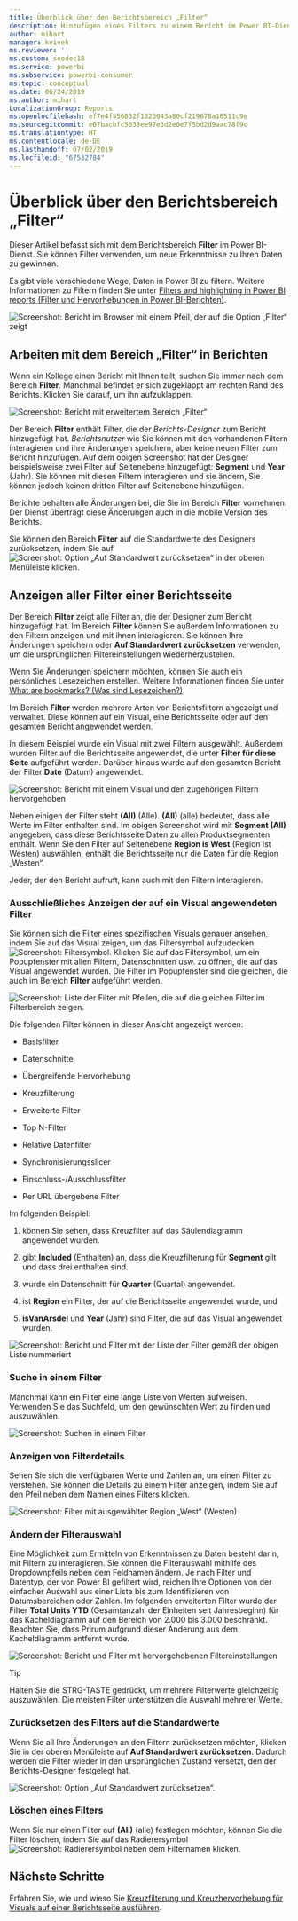 ```yaml
---
title: Überblick über den Berichtsbereich „Filter“
description: Hinzufügen eines Filters zu einem Bericht im Power BI-Dienst für Nutzer
author: mihart
manager: kvivek
ms.reviewer: ''
ms.custom: seodec18
ms.service: powerbi
ms.subservice: powerbi-consumer
ms.topic: conceptual
ms.date: 06/24/2019
ms.author: mihart
LocalizationGroup: Reports
ms.openlocfilehash: ef7e4f556832f1323043a80cf219678a16511c9e
ms.sourcegitcommit: e67bacbfc5638ee97e3d2e0e7f5bd2d9aac78f9c
ms.translationtype: HT
ms.contentlocale: de-DE
ms.lasthandoff: 07/02/2019
ms.locfileid: "67532784"
---
```

# <a name="take-a-tour-of-the-report-filters-pane"></a>Überblick über den Berichtsbereich „Filter“

Dieser Artikel befasst sich mit dem Berichtsbereich **Filter** im Power BI-Dienst. Sie können Filter verwenden, um neue Erkenntnisse zu Ihren Daten zu gewinnen.

Es gibt viele verschiedene Wege, Daten in Power BI zu filtern. Weitere Informationen zu Filtern finden Sie unter [Filters and highlighting in Power BI reports (Filter und Hervorhebungen in Power BI-Berichten)](../power-bi-reports-filters-and-highlighting.md).

![Screenshot: Bericht im Browser mit einem Pfeil, der auf die Option „Filter“ zeigt](media/end-user-report-filter/power-bi-browser-new2.png)

## <a name="working-with-the-report-filters-pane"></a>Arbeiten mit dem Bereich „Filter“ in Berichten

Wenn ein Kollege einen Bericht mit Ihnen teilt, suchen Sie immer nach dem Bereich **Filter**. Manchmal befindet er sich zugeklappt am rechten Rand des Berichts. Klicken Sie darauf, um ihn aufzuklappen.

![Screenshot: Bericht mit erweitertem Bereich „Filter“](media/end-user-report-filter/power-bi-filter-pane.png)

Der Bereich **Filter** enthält Filter, die der *Berichts-Designer* zum Bericht hinzugefügt hat. *Berichtsnutzer* wie Sie können mit den vorhandenen Filtern interagieren und ihre Änderungen speichern, aber keine neuen Filter zum Bericht hinzufügen. Auf dem obigen Screenshot hat der Designer beispielsweise zwei Filter auf Seitenebene hinzugefügt: **Segment** und **Year** (Jahr). Sie können mit diesen Filtern interagieren und sie ändern, Sie können jedoch keinen dritten Filter auf Seitenebene hinzufügen.

Berichte behalten alle Änderungen bei, die Sie im Bereich **Filter** vornehmen. Der Dienst überträgt diese Änderungen auch in die mobile Version des Berichts.

Sie können den Bereich **Filter** auf die Standardwerte des Designers zurücksetzen, indem Sie auf ![Screenshot: Option „Auf Standardwert zurücksetzen“](media/end-user-report-filter/power-bi-reset.png) in der oberen Menüleiste klicken.

## <a name="view-all-the-filters-for-a-report-page"></a>Anzeigen aller Filter einer Berichtsseite

Der Bereich **Filter** zeigt alle Filter an, die der Designer zum Bericht hinzugefügt hat. Im Bereich **Filter** können Sie außerdem Informationen zu den Filtern anzeigen und mit ihnen interagieren. Sie können Ihre Änderungen speichern oder **Auf Standardwert zurücksetzen** verwenden, um die ursprünglichen Filtereinstellungen wiederherzustellen.

Wenn Sie Änderungen speichern möchten, können Sie auch ein persönliches Lesezeichen erstellen.  Weitere Informationen finden Sie unter [What are bookmarks? (Was sind Lesezeichen?)](end-user-bookmarks.md).

Im Bereich **Filter** werden mehrere Arten von Berichtsfiltern angezeigt und verwaltet. Diese können auf ein Visual, eine Berichtsseite oder auf den gesamten Bericht angewendet werden.

In diesem Beispiel wurde ein Visual mit zwei Filtern ausgewählt. Außerdem wurden Filter auf die Berichtsseite angewendet, die unter **Filter für diese Seite** aufgeführt werden. Darüber hinaus wurde auf den gesamten Bericht der Filter **Date** (Datum) angewendet.

![Screenshot: Bericht mit einem Visual und den zugehörigen Filtern hervorgehoben](media/end-user-report-filter/power-bi-all-filters2.png)

Neben einigen der Filter steht **(All)** (Alle). **(All)** (alle) bedeutet, dass alle Werte im Filter enthalten sind. Im obigen Screenshot wird mit **Segment (All)** angegeben, dass diese Berichtsseite Daten zu allen Produktsegmenten enthält. Wenn Sie den Filter auf Seitenebene **Region is West** (Region ist Westen) auswählen, enthält die Berichtsseite nur die Daten für die Region „Westen“.

Jeder, der den Bericht aufruft, kann auch mit den Filtern interagieren.

### <a name="view-only-those-filters-applied-to-a-visual"></a>Ausschließliches Anzeigen der auf ein Visual angewendeten Filter

Sie können sich die Filter eines spezifischen Visuals genauer ansehen, indem Sie auf das Visual zeigen, um das Filtersymbol aufzudecken ![Screenshot: Filtersymbol](media/end-user-report-filter/power-bi-filter-icon.png). Klicken Sie auf das Filtersymbol, um ein Popupfenster mit allen Filtern, Datenschnitten usw. zu öffnen, die auf das Visual angewendet wurden. Die Filter im Popupfenster sind die gleichen, die auch im Bereich **Filter** aufgeführt werden.

![Screenshot: Liste der Filter mit Pfeilen, die auf die gleichen Filter im Filterbereich zeigen.](media/end-user-report-filter/power-bi-hover-visual-filter.png)

Die folgenden Filter können in dieser Ansicht angezeigt werden:

- Basisfilter

- Datenschnitte

- Übergreifende Hervorhebung

- Kreuzfilterung

- Erweiterte Filter

- Top N-Filter

- Relative Datenfilter

- Synchronisierungsslicer

- Einschluss-/Ausschlussfilter

- Per URL übergebene Filter

Im folgenden Beispiel:

1. können Sie sehen, dass Kreuzfilter auf das Säulendiagramm angewendet wurden.

1. gibt **Included** (Enthalten) an, dass die Kreuzfilterung für **Segment** gilt und dass drei enthalten sind.

1. wurde ein Datenschnitt für **Quarter** (Quartal) angewendet.

1. ist **Region** ein Filter, der auf die Berichtsseite angewendet wurde, und

1. **isVanArsdel** und **Year** (Jahr) sind Filter, die auf das Visual angewendet wurden.

![Screenshot: Bericht und Filter mit der Liste der Filter gemäß der obigen Liste nummeriert](media/end-user-report-filter/power-bi-visual-pop-up.png)

### <a name="search-in-a-filter"></a>Suche in einem Filter

Manchmal kann ein Filter eine lange Liste von Werten aufweisen. Verwenden Sie das Suchfeld, um den gewünschten Wert zu finden und auszuwählen.

![Screenshot: Suchen in einem Filter](media/end-user-report-filter/power-bi-fiter-search.png)

### <a name="display-filter-details"></a>Anzeigen von Filterdetails

Sehen Sie sich die verfügbaren Werte und Zahlen an, um einen Filter zu verstehen.  Sie können die Details zu einem Filter anzeigen, indem Sie auf den Pfeil neben dem Namen eines Filters klicken.
  
![Screenshot: Filter mit ausgewählter Region „West“ (Westen)](media/end-user-report-filter/power-bi-expand-filter.png)

### <a name="change-filter-selections"></a>Ändern der Filterauswahl

Eine Möglichkeit zum Ermitteln von Erkenntnissen zu Daten besteht darin, mit Filtern zu interagieren. Sie können die Filterauswahl mithilfe des Dropdownpfeils neben dem Feldnamen ändern.  Je nach Filter und Datentyp, der von Power BI gefiltert wird, reichen Ihre Optionen von der einfacher Auswahl aus einer Liste bis zum Identifizieren von Datumsbereichen oder Zahlen. Im folgenden erweiterten Filter wurde der Filter **Total Units YTD** (Gesamtanzahl der Einheiten seit Jahresbeginn) für das Kacheldiagramm auf den Bereich von 2.000 bis 3.000 beschränkt. Beachten Sie, dass Prirum aufgrund dieser Änderung aus dem Kacheldiagramm entfernt wurde.
  
![Screenshot: Bericht und Filter mit hervorgehobenen Filtereinstellungen](media/end-user-report-filter/power-bi-filter-treemap.png)

> [!TIP]
> Halten Sie die STRG-TASTE gedrückt, um mehrere Filterwerte gleichzeitig auszuwählen. Die meisten Filter unterstützen die Auswahl mehrerer Werte.

### <a name="reset-filter-to-default"></a>Zurücksetzen des Filters auf die Standardwerte

Wenn Sie all Ihre Änderungen an den Filtern zurücksetzen möchten, klicken Sie in der oberen Menüleiste auf **Auf Standardwert zurücksetzen**.  Dadurch werden die Filter wieder in den ursprünglichen Zustand versetzt, den der Berichts-Designer festgelegt hat.

![Screenshot: Option „Auf Standardwert zurücksetzen“.](media/end-user-report-filter/power-bi-reset.png)

### <a name="clear-a-filter"></a>Löschen eines Filters

Wenn Sie nur einen Filter auf **(All)** (alle) festlegen möchten, können Sie die Filter löschen, indem Sie auf das Radierersymbol ![Screenshot: Radierersymbol](media/end-user-report-filter/power-bi-eraser-icon.png) neben dem Filternamen klicken.
  
<!--  too much detail for consumers

## Types of filters: text field filters
### List mode
Ticking a checkbox either selects or deselects the value. The **All** checkbox can be used to toggle the state of all checkboxes on or off. The checkboxes represent all the available values for that field.  As you adjust the filter, the restatement updates to reflect your choices. 

![list mode filter](media/end-user-report-filter/power-bi-restatement-new.png)

Note how the restatement now says "is Mar, Apr or May".

### Advanced mode
Select **Advanced Filtering** to switch to advanced mode. Use the dropdown controls and text boxes to identify which fields to include. By choosing between **And** and **Or**, you can build complex filter expressions. Select the **Apply Filter** button when you've set the values you want.  

![advanced mode](media/end-user-report-filter/power-bi-advanced.png)

## Types of filters: numeric field filters
### List mode
If the values are finite, selecting the field name displays a list.  See **Text field filters** &gt; **List mode** above for help using checkboxes.   

### Advanced mode
If the values are infinite or represent a range, selecting the field name opens the advanced filter mode. Use the dropdown and text boxes to specify a range of values that you want to see. 

![advanced filter](media/end-user-report-filter/power-bi-dropdown-and-text.png)

By choosing between **And** and **Or**, you can build complex filter expressions. Select the **Apply Filter** button when you've set the values you want.

## Types of filters: date and time
### List mode
If the values are finite, selecting the field name displays a list.  See **Text field filters** &gt; **List mode** above for help using checkboxes.   

### Advanced mode
If the field values represent date or time, you can specify a start/end time when using Date/Time filters.  

![datetime filter](media/end-user-report-filter/pbi_date-time-filters.png)

-->

## <a name="next-steps"></a>Nächste Schritte

Erfahren Sie, wie und wieso Sie [Kreuzfilterung und Kreuzhervorhebung für Visuals auf einer Berichtsseite ausführen](end-user-interactions.md).